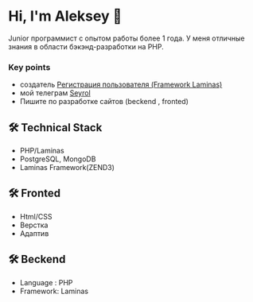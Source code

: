 # Hi, I'm Aleksey 👋
Junior программист с опытом работы более 1 года. У меня отличные знания в области бэкэнд-разработки на PHP.


### Key points
*   создатель [Регистрация пользователя (Framework Laminas)](https://github.com/Seyrol/gitRegistration)
*   мой телеграм [Seyrol](https://t.me/Seyrol) 
*   Пишите по разработке сайтов (beckend , fronted)

## 🛠 Technical Stack
*   PHP/Laminas
*   PostgreSQL, MongoDB
*   Laminas Framework(ZEND3)

## 🛠 Fronted
* Html/CSS
* Верстка
* Адаптив

## 🛠 Beckend
* Language : PHP
* Framework: Laminas
